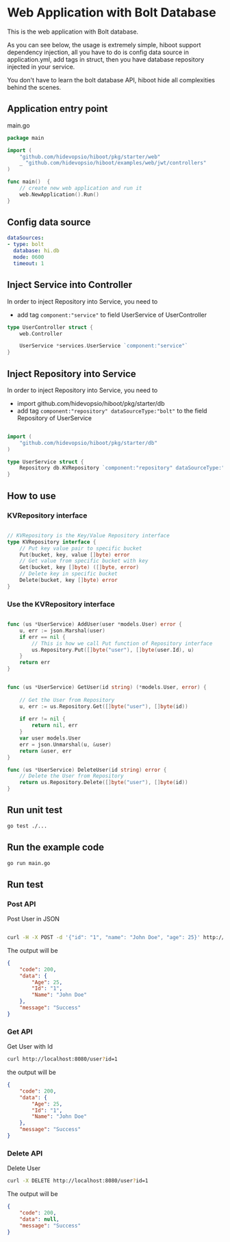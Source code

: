 # Web Application with Bolt Database

This is the web application with Bolt database.

As you can see below, the usage is extremely simple, hiboot support dependency injection, all you have to do is config data source in application.yml, add tags in struct, then you have database repository injected in your service.

You don't have to learn the bolt database API, hiboot hide all complexities behind the scenes.

## Application entry point 

main.go

```go
package main

import (
	"github.com/hidevopsio/hiboot/pkg/starter/web"
	_ "github.com/hidevopsio/hiboot/examples/web/jwt/controllers"
)

func main()  {
	// create new web application and run it
	web.NewApplication().Run()
}
```

## Config data source

```yaml
dataSources:
- type: bolt
  database: hi.db
  mode: 0600
  timeout: 1

```

## Inject Service into Controller

In order to inject Repository into Service, you need to 

* add tag `component:"service"` to field UserService of UserController

```go
type UserController struct {
	web.Controller

	UserService *services.UserService `component:"service"`
}

```

## Inject Repository into Service

In order to inject Repository into Service, you need to 

* import github.com/hidevopsio/hiboot/pkg/starter/db
* add tag `component:"repository" dataSourceType:"bolt"` to the field Repository of UserService


```go

import (
	"github.com/hidevopsio/hiboot/pkg/starter/db"
)

type UserService struct {
	Repository db.KVRepository `component:"repository" dataSourceType:"bolt"`
}

```

## How to use

### KVRepository interface

```go

// KVRepository is the Key/Value Repository interface
type KVRepository interface {
	// Put key value pair to specific bucket
	Put(bucket, key, value []byte) error
	// Get value from specific bucket with key
	Get(bucket, key []byte) ([]byte, error)
	// Delete key in specific bucket
	Delete(bucket, key []byte) error
}

```

### Use the KVRepository interface

```go

func (us *UserService) AddUser(user *models.User) error {
	u, err := json.Marshal(user)
	if err == nil {
		// This is how we call Put function of Repository interface
		us.Repository.Put([]byte("user"), []byte(user.Id), u)
	}
	return err
}


func (us *UserService) GetUser(id string) (*models.User, error) {
	
	// Get the User from Repository
	u, err := us.Repository.Get([]byte("user"), []byte(id))
	
	if err != nil {
		return nil, err
	}
	var user models.User
	err = json.Unmarshal(u, &user)
	return &user, err
}

func (us *UserService) DeleteUser(id string) error {
	// Delete the User from Repository
	return us.Repository.Delete([]byte("user"), []byte(id))
}

```

## Run unit test
```bash
go test ./...
```

## Run the example code
```bash
go run main.go
```

## Run test

### Post API

Post User in JSON

```bash

curl -H -X POST -d '{"id": "1", "name": "John Doe", "age": 25}' http://localhost:8080/user

```

The output will be 

```json
{
    "code": 200, 
    "data": {
        "Age": 25, 
        "Id": "1", 
        "Name": "John Doe"
    }, 
    "message": "Success"
}
```

### Get API

Get User with Id

```bash
curl http://localhost:8080/user?id=1
```

the output will be

```json
{
    "code": 200, 
    "data": {
        "Age": 25, 
        "Id": "1", 
        "Name": "John Doe"
    }, 
    "message": "Success"
}
```

### Delete API

Delete User

```bash
curl -X DELETE http://localhost:8080/user?id=1  
```

The output will be

```json
{
    "code": 200, 
    "data": null, 
    "message": "Success"
}

```